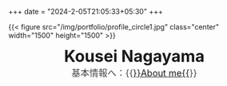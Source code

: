 +++
date = "2024-2-05T21:05:33+05:30"
+++

{{< figure src="/img/portfolio/profile_circle1.jpg" class="center" width="1500" height="1500" >}}  

<center><font size="+3"><b>Kousei Nagayama</b></font></center>  

<center><font size="+1"color="#444444">基本情報へ：{{<a href="/about" target="_blank">}}About me{{</a>}}</font></center>
